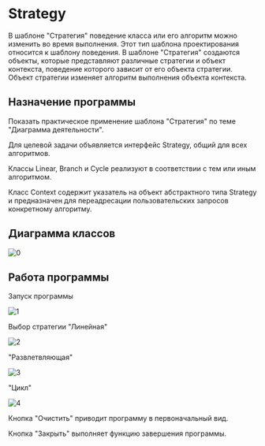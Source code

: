 # Strategy
В шаблоне "Стратегия" поведение класса или его алгоритм можно изменить во время выполнения. Этот тип шаблона проектирования относится к шаблону поведения.
В шаблоне "Стратегия" создаются объекты, которые представляют различные стратегии и объект контекста, поведение которого зависит от его объекта стратегии. Объект стратегии изменяет алгоритм выполнения объекта контекста.
## Назначение программы
Показать практическое применение шаблона "Стратегия" по теме "Диаграмма деятельности".

Для целевой задачи объявляется интерфейс Strategy, общий для всех алгоритмов.

Классы Linear, Branch и Cycle  реализуют в соответствии с тем или иным алгоритмом. 

Класс Сontext содержит указатель на объект абстрактного типа Strategy и предназначен для переадресации пользовательских запросов конкретному алгоритму. 
## Диаграмма классов

![0](https://user-images.githubusercontent.com/85245803/121810949-597f1600-cc6b-11eb-9a1c-3047c264c247.png)

## Работа программы

Запуск программы

![1](https://user-images.githubusercontent.com/85245803/121811199-59334a80-cc6c-11eb-8f8c-eeb5f34806ec.png)

Выбор стратегии "Линейная"

![2](https://user-images.githubusercontent.com/85245803/121811236-78ca7300-cc6c-11eb-9cda-d09eee58999b.png)

"Развлетвляющая"

![3](https://user-images.githubusercontent.com/85245803/121811266-85e76200-cc6c-11eb-949b-f95fe60851dc.png)

"Цикл"

![4](https://user-images.githubusercontent.com/85245803/121811273-8a137f80-cc6c-11eb-8f92-f3ae4b5b18e9.png)

Кнопка "Очистить" приводит программу в первоначальный вид.

Кнопка "Закрыть" выполняет функцию завершения программы.

